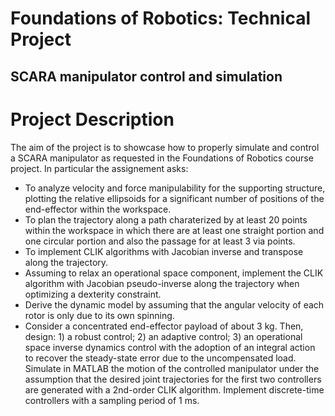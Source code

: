 # Foundations of Robotics: Technical Project
## SCARA manipulator control and simulation


# Project Description

The aim of the project is to showcase how to properly simulate and control a SCARA manipulator as requested in the Foundations of Robotics course project. In particular the assignement asks:

- To analyze velocity and force manipulability for the supporting structure, plotting the relative ellipsoids for a significant number of positions of the end-effector within the workspace.
- To plan the trajectory along a path charaterized by at least 20 points within the workspace in which there are at least one straight portion and one circular portion and also the passage for at least 3 via points.
- To implement CLIK algorithms with Jacobian inverse and transpose along the trajectory.
- Assuming to relax an operational space component, implement the CLIK algorithm with Jacobian pseudo-inverse
along the trajectory when optimizing a dexterity constraint.
- Derive the dynamic model by assuming that the angular velocity of each rotor is only due to its own spinning.
- Consider a concentrated end-effector payload of about 3 kg. Then, design: 1) a robust control; 2) an adaptive control; 3) an operational space inverse dynamics control with the adoption of an integral action to recover the steady-state error due to the uncompensated load. Simulate in MATLAB the motion of the controlled manipulator under the assumption that the desired joint trajectories for the first two controllers are generated with a 2nd-order CLIK algorithm. Implement discrete-time controllers with a sampling period of 1 ms.
